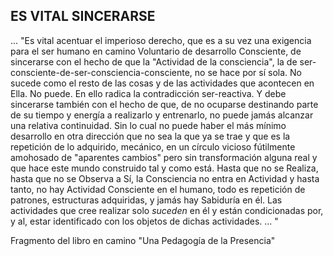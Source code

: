 ## ES VITAL SINCERARSE

... "Es vital acentuar el imperioso derecho, que es a su vez una exigencia para el ser humano en camino Voluntario de desarrollo Consciente, de sincerarse con el hecho de que la "Actividad de la consciencia", la de ser-consciente-de-ser-consciencia-consciente, no se hace por sí sola. No sucede como el resto de las cosas y de las actividades que acontecen en Ella. No puede. En ello radica la contradicción ser-reactiva. Y debe sincerarse también con el hecho de que, de no ocuparse destinando parte de su tiempo y energía a realizarlo y entrenarlo, no puede jamás alcanzar una relativa continuidad. Sin lo cual no puede haber el más mínimo desarrollo en otra dirección que no sea la que ya se trae y que es la repetición de lo adquirido, mecánico, en un círculo vicioso fútilmente amohosado de "aparentes cambios" pero sin transformación alguna real y que hace este mundo construido tal y como está.
Hasta que no se Realiza, hasta que no se Observa a Sí, la Consciencia no entra en Actividad y hasta tanto, no hay Actividad Consciente en el humano, todo es repetición de patrones, estructuras adquiridas, y jamás hay Sabiduría en él. Las actividades que cree realizar solo _suceden_ en él y están condicionadas por, y al, estar identificado con los objetos de dichas actividades. ... "

Fragmento del libro en camino
"Una Pedagogía de la Presencia"